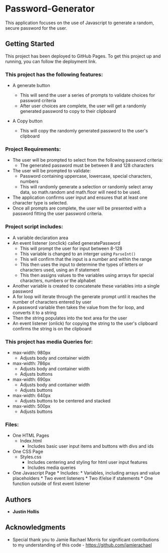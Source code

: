 # Password-Generator

This application focuses on the use of Javascript to generate a random, secure password for the user. 

## Getting Started

This project has been deployed to GitHub Pages. To get this project up and running, you can follow the deployment link. 

### This project has the following features: 
* A generate button
    * This will send the user a series of prompts to validate choices for password criteria
    * After user choices are complete, the user will get a randomly generated password to copy to their clipboard

* A Copy button 
    * This will copy the randomly generated password to the user's clipboard

### Project Requirements: 
* The user will be prompted to select from the following password criteria: 
    * The generated password must be between 8 and 128 characters
* The user will be prompted to validate: 
    * Password containing uppercase, lowercase, special characters, numbers
    * This will randomly generate a selection or randomly select array data, so math.random and math.floor will need to be used.     
* The application confirms user input and ensures that at least one character type is selected. 
* Once all prompts are complete, the user will be presented with a password fitting the user password criteria.

### Project script includes:
* A variable declaration area 
* An event listener (onclick) called generatePassword
    * This will prompt the user for input between 8-128
    * This variable is changed to an interger using <code>ParseInt()</code>
    * This will confirm that the input is a number and within the range
    * This then uses the input to determine the types of letters or characters used, using an if statement
    * This then assigns values to the variables using arrays for special characters, numbers or the alphabet
* Another variable is created to concatenate these variables into a single password
* A for loop will iterate through the generate prompt until it reaches the number of characters entered by user 
* A password variable then takes the value from the for loop, and converts it to a string
* Then the string populates into the text area for the user
* An event listener (onlick) for copying the string to the user's clipboard confirms the string is on the clipboard

### This project has media Queries for:
* max-width: 980px 
    * Adjusts body and container width
* max-width: 786px
    * Adjusts body and container width
    * Adjusts buttons
* max-width: 690px
    * Adjusts body and container width
    * Adjusts buttons
* max-width: 640px
    * Adjusts buttons to be centered and stacked
* max-width: 500px
    * Adjusts buttons

### Files: 
* One HTML Pages
    * Index.html 
        * Includes basic user input items and buttons with divs and ids
* One CSS Page
    * Styles.css
        * Includes centering and styling for html user input features
        * Includes media queries
* One Javascript Page
        * Includes: 
        * Variables, including arrays and value placeholders
        * Two event listeners
        * Two if/else if statements
        * One function outside of first event listener


## Authors

* **Justin Hollis**

## Acknowledgments

* Special thank you to Jamie Rachael Morris for significant contributions to my understanding of this code - https://github.com/jamierachael







